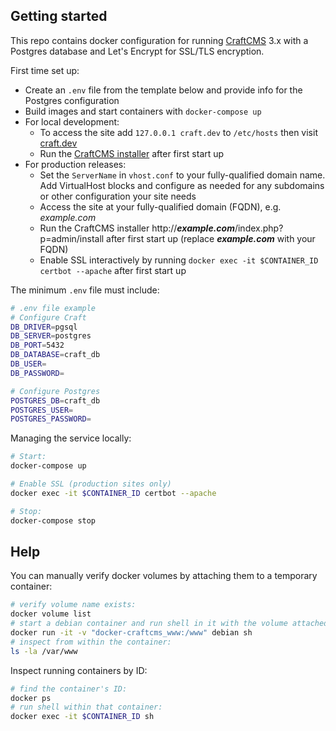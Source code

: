## Getting started

This repo contains docker configuration for running [CraftCMS](https://craftcms.com/) 3.x
with a Postgres database and Let's Encrypt for SSL/TLS encryption.

First time set up:

- Create an `.env` file from the template below and provide info for the Postgres configuration
- Build images and start containers with `docker-compose up`
- For local development:
    - To access the site add `127.0.0.1 craft.dev` to `/etc/hosts` then visit [craft.dev](http://craft.dev)
    - Run the [CraftCMS installer](http://craft.dev/index.php?p=admin/install) after first start up
- For production releases:
    - Set the `ServerName` in `vhost.conf` to your fully-qualified domain name. Add VirtualHost blocks and configure as needed for any subdomains or other configuration your site needs
    - Access the site at your fully-qualified domain (FQDN), e.g. _example.com_
    - Run the CraftCMS installer http://___example.com___/index.php?p=admin/install after first start up (replace ___example.com___ with your FQDN)
    - Enable SSL interactively by running `docker exec -it $CONTAINER_ID certbot --apache` after first start up


The minimum `.env` file must include:
```sh
# .env file example
# Configure Craft
DB_DRIVER=pgsql
DB_SERVER=postgres
DB_PORT=5432
DB_DATABASE=craft_db
DB_USER=
DB_PASSWORD=

# Configure Postgres
POSTGRES_DB=craft_db
POSTGRES_USER=
POSTGRES_PASSWORD=
```

Managing the service locally:
```sh
# Start:
docker-compose up

# Enable SSL (production sites only)
docker exec -it $CONTAINER_ID certbot --apache

# Stop:
docker-compose stop
```

## Help

You can manually verify docker volumes by attaching them to a temporary container:
```sh
# verify volume name exists:
docker volume list
# start a debian container and run shell in it with the volume attached:
docker run -it -v "docker-craftcms_www:/www" debian sh
# inspect from within the container:
ls -la /var/www
```

Inspect running containers by ID:
```sh
# find the container's ID:
docker ps
# run shell within that container:
docker exec -it $CONTAINER_ID sh
```
